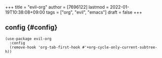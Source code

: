+++
title = "evil-org"
author = [7696122]
lastmod = 2022-01-19T10:38:08+09:00
tags = ["org", "evil", "emacs"]
draft = false
+++

## config {#config}

```elisp
(use-package evil-org
  :config
  (remove-hook 'org-tab-first-hook #'+org-cycle-only-current-subtree-h))
```
